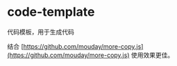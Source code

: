 # code-template

代码模板，用于生成代码

结合 [https://github.com/mouday/more-copy.js](https://github.com/mouday/more-copy.js) 使用效果更佳。

